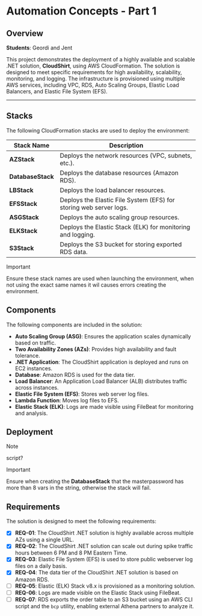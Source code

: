 # Automation Concepts - Part 1
## Overview
**Students**: Geordi and Jent

This project demonstrates the deployment of a highly available and scalable .NET solution, **CloudShirt**, using AWS CloudFormation. The solution is designed to meet specific requirements for high availability, scalability, monitoring, and logging. The infrastructure is provisioned using multiple AWS services, including VPC, RDS, Auto Scaling Groups, Elastic Load Balancers, and Elastic File System (EFS).

---

## Stacks
The following CloudFormation stacks are used to deploy the environment:

| **Stack Name**   | **Description**                                      |
|-------------------|------------------------------------------------------|
| **AZStack**       | Deploys the network resources (VPC, subnets, etc.). |
| **DatabaseStack** | Deploys the database resources (Amazon RDS).        |
| **LBStack**       | Deploys the load balancer resources.                |
| **EFSStack**      | Deploys the Elastic File System (EFS) for storing web server logs. |
| **ASGStack**      | Deploys the auto scaling group resources.           |
| **ELKStack**      | Deploys the Elastic Stack (ELK) for monitoring and logging. |
| **S3Stack**       | Deploys the S3 bucket for storing exported RDS data. |

> [!IMPORTANT] 
> Ensure these stack names are used when launching the environment,
> when not using the exact same names it wil causes errors creating 
> the environment.

## Components
The following components are included in the solution:

- **Auto Scaling Group (ASG)**: Ensures the application scales dynamically based on traffic.
- **Two Availability Zones (AZs)**: Provides high availability and fault tolerance.
- **.NET Application**: The CloudShirt application is deployed and runs on EC2 instances.
- **Database**: Amazon RDS is used for the data tier. 
- **Load Balancer**: An Application Load Balancer (ALB) distributes traffic across instances.
- **Elastic File System (EFS)**: Stores web server log files.
- **Lambda Function**: Moves log files to EFS.
- **Elastic Stack (ELK)**: Logs are made visible using FileBeat for monitoring and analysis.

## Deployment 
> [!NOTE] 
> script?

> [!IMPORTANT] 
> Ensure when creating the **DatabaseStack** that the masterpassword has
> more than 8 vars in the string, otherwise the stack will fail.


## Requirements
The solution is designed to meet the following requirements:

- [x] **REQ-01**: The CloudShirt .NET solution is highly available across multiple AZs using a single URL.
- [x] **REQ-02**: The CloudShirt .NET solution can scale out during spike traffic hours between 6 PM and 8 PM Eastern Time.
- [x] **REQ-03**: Elastic File System (EFS) is used to store public webserver log files on a daily basis.
- [x] **REQ-04**: The data tier of the CloudShirt .NET solution is based on Amazon RDS.
- [ ] **REQ-05**: Elastic (ELK) Stack v8.x is provisioned as a monitoring solution.
- [ ] **REQ-06**: Logs are made visible on the Elastic Stack using FileBeat.
- [ ] **REQ-07**: RDS exports the order table to an S3 bucket using an AWS CLI script and the `bcp` utility, enabling external Athena partners to analyze it.
